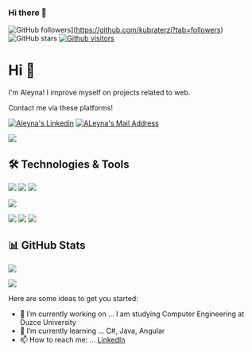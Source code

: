 ### Hi there 👋

![GitHub followers](https://img.shields.io/github/followers/kubraterzi?style=social)](https://github.com/kubraterzi?tab=followers)
![GitHub stars](https://img.shields.io/github/stars/kubraterzi?style=social)
[![Github visitors](https://visitor-badge.glitch.me/badge?page_id=kubraterzi.visitor-badge)](https://GitHub.com/kubraterzi/StrapDown.js/stargazers/)


# Hi 👋
I'm Aleyna! I improve myself on projects related to web.

Contact me via these platforms! 

  <a href="https://www.linkedin.com/in/aleyynademir/" target="_blank" rel="nofollow"><img alt="Aleyna's Linkedin" src="https://img.shields.io/badge/LinkedIn-0077B5?style=for-the-badge&logo=linkedin&logoColor=white" /></a>
  <a href="mailto:aleynaberfe4452@gmail.com" target="_blank" rel="nofollow"><img alt="ALeyna's Mail Address" src="https://img.shields.io/badge/Gmail-D14836?style=for-the-badge&logo=gmail&logoColor=white" /></a>

<img src="https://img.shields.io/badge/GitHub-100000?style=for-the-badge&logo=github&logoColor=whitee"></img>
  
## 🛠 Technologies & Tools 
<img src="https://img.shields.io/badge/C%23-239120?style=for-the-badge&logo=c-sharp&logoColor=white"></img>
<img src="https://img.shields.io/badge/.NET-5C2D91?style=for-the-badge&logo=.net&logoColor=white"></img>
<img src="https://img.shields.io/badge/Java-ED8B00?style=for-the-badge&logo=java&logoColor=white"></img>

<img src="https://img.shields.io/badge/Microsoft_SQL_Server-CC2927?style=for-the-badge&logo=microsoft-sql-server&logoColor=white"></img>

<img src="https://img.shields.io/badge/Angular-DD0031?style=for-the-badge&logo=angular&logoColor=white"></img>
<img src="https://img.shields.io/badge/TypeScript-007ACC?style=for-the-badge&logo=typescript&logoColor=white"></img>
<img src="https://img.shields.io/badge/Bootstrap-563D7C?style=for-the-badge&logo=bootstrap&logoColor=white"></img>



## 📊 GitHub Stats

<p align="center">
  <p>
    <img src="https://github-readme-stats.vercel.app/api?username=kubraterzi&count_private=true&show_icons=true&theme=tokyonight">
</p>
  <p>
  <img src="https://github-readme-stats.vercel.app/api/top-langs/?username=kubraterzi&hide=python&layout=compact&show_icons=true&theme=tokyonight">
  </p>

</p>



Here are some ideas to get you started:

- 🔭 I’m currently working on ... I am studying Computer Engineering at Duzce University 
- 🌱 I’m currently learning ... C#, Java, Angular
- 📫 How to reach me: ... [LinkedIn](https://www.linkedin.com/in/aleyynademir/)
